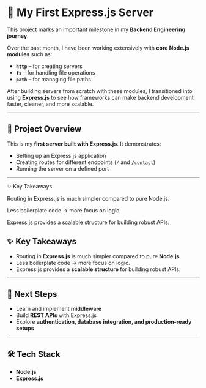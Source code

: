 # 🚀 My First Express.js Server

This project marks an important milestone in my **Backend Engineering journey**.

Over the past month, I have been working extensively with **core Node.js modules** such as:

- **`http`** – for creating servers
- **`fs`** – for handling file operations
- **`path`** – for managing file paths

After building servers from scratch with these modules, I transitioned into using **Express.js** to see how frameworks can make backend development faster, cleaner, and more scalable.

---

## 📌 Project Overview

This is my **first server built with Express.js**. It demonstrates:

- Setting up an Express.js application
- Creating routes for different endpoints (`/` and `/contact`)
- Running the server on a defined port

---

✨ Key Takeaways

Routing in Express.js is much simpler compared to pure Node.js.

Less boilerplate code → more focus on logic.

Express.js provides a scalable structure for building robust APIs.

## ✨ Key Takeaways

- Routing in **Express.js** is much simpler compared to pure **Node.js**.
- Less boilerplate code → more focus on logic.
- Express.js provides a **scalable structure** for building robust APIs.

---

## 🚧 Next Steps

- Learn and implement **middleware**
- Build **REST APIs** with Express.js
- Explore **authentication, database integration, and production-ready setups**

---

## 🛠️ Tech Stack

- **Node.js**
- **Express.js**
